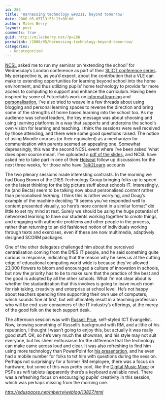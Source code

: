 ```yaml
---
id: 286
title: 'Harnessing technology &#8211; beyond tomorrow'
date: 2006-05-05T13:55:13+00:00
author: Miles Berry
layout: post 
comments: true
guid: http://milesberry.net/?p=286
permalink: /2006/05/harnessing-technology-beyond-tomorrow/
categories:
  - Uncategorized
---
```

[NCSL](http://www.ncsl.org.uk/) asked me to run my seminar on &#8216;extending the school&#8217; for Wednesday&#8217;s London conference as part of their [SLICT conference series](http://www.ncsl.org.uk/programmes/slict/slict-conference2006.cfm). My perspective is, as you&#8217;d expect, about the contribution that a VLE can make to extending opportunities for learning beyond school into the home environment, and thus utilizing pupils&#8217; home technology to provide far more access to computing to support and enhance the curriculum. Having been inspired by some of Futurelab&#8217;s work on [informal learning](http://www.futurelab.org.uk/research/reviews/07_01.htm) and [personalisation](http://www.futurelab.org.uk/research/personalisation.htm), I&#8217;ve also tried to weave in a few threads about using blogging and personal learning spaces to reverse the direction and bring some of the strengths of home based learning into the school too. As my audience was school leaders, the key message was about choosing and using learning platforms in a way that supports and underpins the school&#8217;s own vision for learning and teaching. I think the sessions were well received by those attending, and there were some good questions raised. The notion of using Moodle courses (or their equivalent) as a mechanizm for communication with parents seemed an appealing one. Somewhat depressingly, this was the second NCSL event where I&#8217;ve been asked &#8216;what does open source mean&#8217;. I&#8217;ve uploaded a  [pdf of the slides](http://stiveshaslemere.com/mgb/extendingtheschool.pdf), and NCSL have asked me to take part in one of their [Hotseat](http://talk2learn.ncsl.org.uk/talk2learn/prjframe/chp.phtml?edit=229456166&main=..%2Flinks%2Findex3.phtml%3Fv%3D9%26treeid%3D575001%26mainframe%3D..%2Fdiscussion%2Findex.phtml%3Fdiscussionid%3D126956AMPERSANDPLACEHOLDERpostid%3D1558792%2523readbyanchor1558792) follow up discussions for the next three weeks, for those who have [Talk2Learn](https://www.ncsl.org.uk/UAAlogon_t2l.cfm?service=9) accounts

<!--more-->

The two plenary sessions made interesting contrasts. In the morning we had Doug Brown of the DfES Technology Group bringing folks up to speed on the latest thinking for the big picture stuff about schools IT. Interestingly, he (and Becta) seem to be talking now about personalised _content_ rather than personalised _learning_. I think this is rather worrying, and Doug&#8217;s example of the machine deciding &#8220;It seems you&#8217;ve responded well to content presented visually, so here&#8217;s more content in a similar format&#8221; did little to set my mind at rest. Surely we should be using the huge potential of networked learning to have our students working together to _create_ things, and engaging with authentic problems and other people in the process, rather than returning to an old fashioned notion of individuals working through texts and exercises, even if these are now multimedia, adaptively designed SCORM packages.

One of the other delegates challenged him about the perceived centralisation coming from the DfES IT people, and he said something quite curious in response, indicating that the reason why he sees us at the cutting edge of educational computing world wide is because they&#8217;ve allowed 23,000 flowers to bloom and encouraged a culture of innovation in schools, but now the priority has to be to make sure that the practice of the best and the good is adopted by all the other schools. What I&#8217;m not clear about is whether the stadardization that this involves is going to leave much room for risk taking, creativity and enterprise at school level. He&#8217;s not happy about teachers spending time supporting their own use of computers, which sounds fine at first, but will ultimately result in a teaching profession who will be end-user consumers of the IT industry&#8217;s offerings, at the mercy of the good folk on the tech support desk.

The afternoon session was with [Russell Prue](http://www.andertontiger.com/russell_prue.htm), self-styled ICT Evangelist. Now, knowing something of Russell&#8217;s background with RM, and a little of his reputation, I thought I wasn&#8217;t going to enjoy this, but actually it was really good stuff. OK, so he&#8217;s very much the showman, and his style may not suit everyone, but his sheer enthusiasm for the difference that the technology can make came across loud and clear. It was also refreshing to find him using more technology than PowerPoint for [his presentation](http://www.andertontiger.com/slict/RP%20NCSL%20beyond%20tomorrow%202006%20handouts.pdf), and he even had a mobile number for folks to txt him with questions during the session. Perhaps not surprisingly for a former RM employee, there was a focus on hardware, but some of this was pretty cool, like the [Digital Music Mixer](http://reviews.cnet.com/Mixman_DM2_Digital_Music_Mixer/4505-3505_7-5728996-2.html?tag=nav) or PSPs as wifi tablets (apparently there&#8217;s a keyboard available now). There was a refreshing focus on encouraging pupils&#8217; creativity in this session, which was perhaps missing from the morning one.

_<http://eduspaces.net/mberry/weblog/13827.html>_